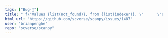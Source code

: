 ```yaml
---
tags: ["Bug-🐛"]
title: " f\"Values {list(not_found)}, from {list(indexer)}, \"      \"are not valid obs/ var names or indices.\""
html_url: "https://github.com/scverse/scanpy/issues/1487"
user: "brianpenghe"
repo: "scverse/scanpy"
---
```


